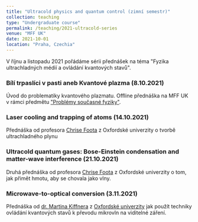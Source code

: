 ```yaml
---
title: "Ultracold physics and quantum control (zimní semestr)"
collection: teaching
type: "Undergraduate course"
permalink: /teaching/2021-ultracold-series
venue: "MFF UK"
date: 2021-10-01
location: "Praha, Czechia"
---
```


V říjnu a listopadu 2021 pořádáme sérii přednášek na téma "Fyzika ultrachladných médií a ovládání kvantových stavů".

### Bílí trpaslíci v pasti aneb Kvantové plazma (8.10.2021)
Úvod do problematiky kvantového plazmatu. Offline přednáška na MFF UK v rámci předmětu ["Problémy současné fyziky"](https://is.cuni.cz/studium/predmety/index.php?do=predmet&kod=NOFY047).

### Laser cooling and trapping of atoms (14.10.2021)
Přednáška od profesora [Chrise Foota](https://coldatoms.web.ox.ac.uk/#/) z Oxfordské univerzity o tvorbě ultrachladného plynu

### Ultracold quantum gases: Bose-Einstein condensation and matter-wave interference (21.10.2021)
Druhá přednáška od profesora [Chrise Foota](https://coldatoms.web.ox.ac.uk/#/) z Oxfordské univerzity o tom, jak přimět hmotu, aby se chovala jako vlny.

### Microwave-to-optical conversion (3.11.2021)
Přednáška od [dr. Martina Kiffnera](https://martinkiffner.com/) z [Oxfordské univerzity](https://www3.physics.ox.ac.uk/groups/qubit/) jak použít techniky ovládání kvantových stavů k převodu mikrovln na viditelné záření.
